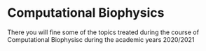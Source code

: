 # Computational Biophysics
There you will fine some of the topics treated during the course of Computational Biophysisc during the academic years 2020/2021
